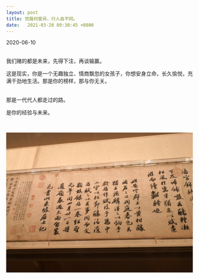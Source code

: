 ```yaml
---
layout: post
title: 觉路何曾异，行人自不同。
date:   2021-03-28 09:30:45 +0800
---
```

2020-06-10
<br />
<br />

我们赌的都是未来，先得下注，再谈输赢。

这是现实，你是一个无趣独立、情商飘忽的女孩子，你想安身立命，长久愉悦，充满干劲地生活。那是你的榜样，那与你无关。
<br />
<br />

那是一代代人都走过的路。

是你的经验与未来。

<br />

![Sushi](/images/Sushi.jpg)

